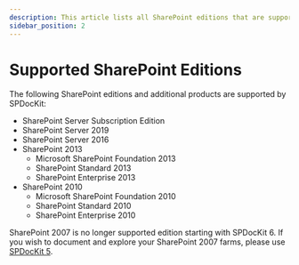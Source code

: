 ```yaml
---
description: This article lists all SharePoint editions that are supported by SPDocKit.
sidebar_position: 2
---
```


# Supported SharePoint Editions

The following SharePoint editions and additional products are supported by SPDocKit:

* SharePoint Server Subscription Edition
* SharePoint Server 2019
* SharePoint Server 2016
* SharePoint 2013
  * Microsoft SharePoint Foundation 2013
  * SharePoint Standard 2013
  * SharePoint Enterprise 2013
* SharePoint 2010
  * Microsoft SharePoint Foundation 2010
  * SharePoint Standard 2010
  * SharePoint Enterprise 2010

SharePoint 2007 is no longer supported edition starting with SPDocKit 6. If you wish to document and explore your SharePoint 2007 farms, please use [SPDocKit 5](https://www.syskit.com/products/spdockit/download/app/?version=version-5-3-1).

